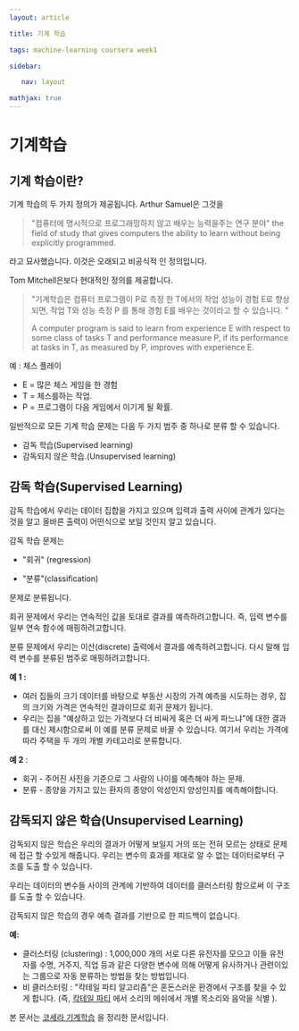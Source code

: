 ```yaml
---
layout: article

title: 기계 학습

tags: machine-learning coursera week1

sidebar:

​	nav: layout

mathjax: true
---
```




# 기계학습

## 기계 학습이란?

기계 학습의 두 가지 정의가 제공됩니다. Arthur Samuel은 그것을 

> "컴퓨터에 명시적으로 프로그래밍하지 않고 배우는 능력을주는 연구 분야"
> the field of study that gives computers the ability to learn without being explicitly programmed.

라고 묘사했습니다. 이것은 오래되고 비공식적 인 정의입니다.

Tom Mitchell은보다 현대적인 정의를 제공합니다. 

> "기계학습은 컴퓨터 프로그램이 P로 측정 한 T에서의 작업 성능이 경험 E로 향상되면, 작업 T와 성능 측정 P 를 통해 경험 E를 배우는 것이라고 할 수 있습니다. "
>
> A computer program is said to learn from experience E with respect to some class of tasks T and performance measure P, if its performance at tasks in T, as measured by P, improves with experience E. 

예 : 체스 플레이

- E = 많은 체스 게임을 한 경험
- T = 체스를하는 작업.
- P = 프로그램이 다음 게임에서 이기게 될 확률.

일반적으로 모든 기계 학습 문제는 다음 두 가지 범주 중 하나로 분류 할 수 있습니다.

- 감독 학습(Supervised learning)
- 감독되지 않은 학습.(Unsupervised learning)

 

## 감독 학습(Supervised Learning)

감독 학습에서 우리는 데이터 집합을 가지고 있으며 입력과 출력 사이에 관계가 있다는 것을 알고 올바른 출력이 어떤식으로 보일 것인지  알고 있습니다.

감독 학습 문제는

-  "회귀" (regression)

-  "분류"(classification)

  문제로 분류됩니다. 

  회귀 문제에서 우리는 연속적인 값을 토대로 결과를 예측하려고합니다. 즉, 입력 변수를 일부 연속 함수에 매핑하려고합니다. 

  분류 문제에서 우리는 이산(discrete) 출력에서 결과를 예측하려고합니다. 다시 말해 입력 변수를 분류된 범주로 매핑하려고합니다.

**예 1 :**

- 여러 집들의 크기 데이터를 바탕으로 부동산 시장의 가격 예측을 시도하는 경우, 집의 크기와 가격은 연속적인 결과이므로 회귀 문제가 됩니다.
- 우리는 집을 "예상하고 있는 가격보다 더 비싸게 혹은 더 싸게 파느냐"에 대한 결과를 대신 제시함으로써 이 예를 분류 문제로 바꿀 수 있습니다. 여기서 우리는 가격에 따라 주택을 두 개의 개별 카테고리로 분류합니다.

**예 2** :

- 회귀 - 주어진 사진을 기준으로 그 사람의 나이를 예측해야 하는 문제.
- 분류 - 종양을 가지고 있는 환자의 종양이 악성인지 양성인지를 예측해야합니다.

## 감독되지 않은 학습(Unsupervised Learning)

감독되지 않은 학습은 우리의 결과가 어떻게 보일지 거의 또는 전혀 모르는 상태로 문제에 접근 할 수있게 해줍니다. 우리는 변수의 효과를 제대로 알 수 없는 데이터로부터 구조를 도출 할 수 있습니다.

우리는 데이터의 변수들 사이의 관계에 기반하여 데이터를 클러스터링 함으로써 이 구조를 도출 할 수 있습니다.

감독되지 않은 학습의 경우 예측 결과를 기반으로 한 피드백이 없습니다.

**예:**

- 클러스터링 (clustering) : 1,000,000 개의 서로 다른 유전자를 모으고 이들 유전자를 수명, 거주지, 직업 등과 같은 다양한 변수에 의해 어떻게 유사하거나 관련이있는 그룹으로 자동 분류하는 방법을 찾는 방법입니다.
- 비 클러스터링 : "칵테일 파티 알고리즘"은 혼돈스러운 환경에서 구조를 찾을 수 있게 합니다. (즉, [칵테일 파티](https://en.wikipedia.org/wiki/Cocktail_party_effect) 에서 소리의 메쉬에서 개별 목소리와 음악을 식별 ).



본 문서는 [코세라 기계학습](https://www.coursera.org/learn/machine-learning/) 을 정리한 문서입니다.